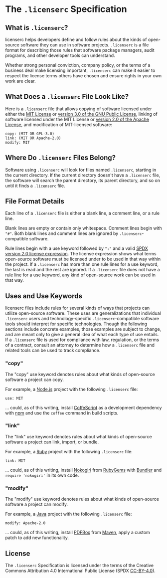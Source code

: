 The `.licenserc` Specification
===========================

What is `.licenserc`?
------------------
licenserc helps developers define and follow rules about the kinds of open-source software they can use in software projects. `.licenserc` is a file format for describing those rules that software package managers, audit programs, and other developer tools can understand.

Whether strong personal conviction, company policy, or the terms of a business deal make licensing important, `.licenserc` can make it easier to respect the license terms others have chosen and ensure rights in your own work are clear.

What Does a `.licenserc` File Look Like?
------------------------------------
Here is a `.licenserc` file that allows copying of software licensed under either the [MIT License][MIT] or [version 3.0 of the GNU Public License][GPL-3.0], linking of software licensed under the MIT License or [version 2.0 of the Apache License][Apache-2.0], and modification of MIT-licensed software:

    copy: (MIT OR GPL-3.0)
    link: (MIT OR Apache-2.0)
    modify: MIT

Where Do `.licenserc` Files Belong?
--------------------------------
Software using `.licenserc` will look for files named `.licenserc`, starting in the current directory. If the current directory doesn't have a `.licenserc` file, the software will search the parent directory, its parent directory, and so on until it finds a `.licenserc` file.

File Format Details
-------------------
Each line of a `.licenserc` file is either a blank line, a comment line, or a rule line.

Blank lines are empty or contain only whitespace. Comment lines begin with `"#"`. Both blank lines and comment lines are ignored by `.licenserc`-compatible software.

Rule lines begin with a use keyword followed by `":"` and a valid [SPDX version 2.0 license expression][SPDX]. The license expression shows what terms open-source software must be licensed under to be used in that way within the project. If a `.licenserc` has more than one rule lines for a use keyword, the last is read and the rest are ignored. If a `.licenserc` file does not have a rule line for a use keyword, any kind of open-source work can be used in that way.

Uses and Use Keywords
---------------------
licenserc files include rules for several kinds of ways that projects can utilize open-source software. These uses are generalizations that individual `.licenserc` users and technology-specific `.licenserc`-compatible software tools should interpret for specific technologies. Though the following sections include concrete examples, those examples are subject to change, and are meant only to give a general idea of what each type of use entails. If a `.licenserc` file is used for compliance with law, regulation, or the terms of a contract, consult an attorney to determine how a `.licenserc` file and related tools can be used to track compliance.

### "copy"
The "copy" use keyword denotes rules about what kinds of open-source software a project can copy.

For example, a [Node.js][Node.js] project with the following `.licenserc` file:

    use: MIT

... could, as of this writing, install [CoffeScript][CoffeeScript] as a development dependency with [npm][npm] and use the `coffee` command in build scripts.

### "link"
The "link" use keyword denotes rules about what kinds of open-source software a project can link, import, or bundle.

For example, a [Ruby][Ruby] project with the following `.licenserc` file:

    link: MIT

... could, as of this writing, install [Nokogiri][Nokogiri] from [RubyGems][RubyGems] with [Bundler][Bundler] and `require 'nokogiri'` in its own code.

### "modify"
The "modify" use keyword denotes rules about what kinds of open-source software a project can modify.

For example, a [Java][Java] project with the following `.licenserc` file:

    modify: Apache-2.0

... could, as of this writing, install [PDFBox][PDFBox] from [Maven][Maven], apply a custom patch to add new functionality.

License
-------
The `.licenserc` Specification is licensed under the terms of the Creative Commons Attribution 4.0 International Public License (SPDX [CC-BY-4.0][CC-BY-4.0]).

[Apache-2.0]: http://spdx.org/licenses/Apache-2.0

[Bundler]: http://bundler.io

[CC-BY-4.0]: http://spdx.org/licenses/CC-BY-4.0

[CoffeeScript]: http://coffeescript.org

[GPL-3.0]: http://spdx.org/licenses/GPL-3.0

[Java]: http://en.wikipedia.org/wiki/Java_%28programming_language%29

[Maven]: https://maven.apache.org

[MIT]: http://spdx.org/licenses/MIT

[Node.js]: https://nodejs.org

[Nokogiri]: http://www.nokogiri.org

[npm]: http://npmjs.com

[PDFBox]: https://pdfbox.apache.org

[Ruby]: https://www.ruby-lang.org

[RubyGems]: http://rubygems.org

[SPDX]: http://spdx.org/SPDX-specifications/spdx-version-2.0
